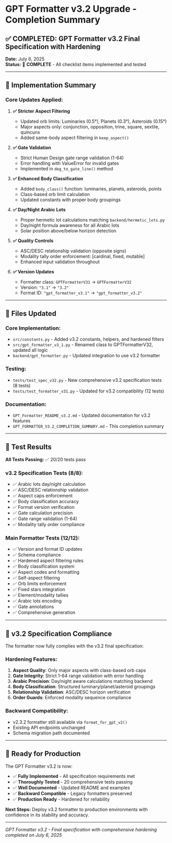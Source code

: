 # GPT Formatter v3.2 Upgrade - Completion Summary

## ✅ COMPLETED: GPT Formatter v3.2 Final Specification with Hardening

**Date:** July 6, 2025  
**Status:** 🎯 **COMPLETE** - All checklist items implemented and tested

---

## 🔧 Implementation Summary

### Core Updates Applied:

1. **✅ Stricter Aspect Filtering**
   - Updated orb limits: Luminaries (0.5°), Planets (0.3°), Asteroids (0.15°)
   - Major aspects only: conjunction, opposition, trine, square, sextile, quincunx
   - Added same-body aspect filtering in `keep_aspect()`

2. **✅ Gate Validation** 
   - Strict Human Design gate range validation (1-64)
   - Error handling with ValueError for invalid gates
   - Implemented in `deg_to_gate_line()` method

3. **✅ Enhanced Body Classification**
   - Added `body_class()` function: luminaries, planets, asteroids, points
   - Class-based orb limit calculation
   - Updated constants with proper body groupings

4. **✅ Day/Night Arabic Lots**
   - Proper hermetic lot calculations matching `backend/hermetic_lots.py`
   - Day/night formula awareness for all Arabic lots
   - Solar position above/below horizon detection

5. **✅ Quality Controls**
   - ASC/DESC relationship validation (opposite signs)
   - Modality tally order enforcement: [cardinal, fixed, mutable]
   - Enhanced input validation throughout

6. **✅ Version Updates**
   - Formatter class: `GPTFormatterV31` → `GPTFormatterV32`
   - Version: `"3.1"` → `"3.2"`
   - Format ID: `"gpt_formatter_v3.1"` → `"gpt_formatter_v3.2"`

---

## 📁 Files Updated

### Core Implementation:
- `src/constants.py` - Added v3.2 constants, helpers, and hardened filters
- `src/gpt_formatter_v3_1.py` - Renamed class to GPTFormatterV32, updated all logic
- `backend/gpt_formatter.py` - Updated integration to use v3.2 formatter

### Testing:
- `tests/test_spec_v32.py` - New comprehensive v3.2 specification tests (8 tests)
- `tests/test_formatter_v31.py` - Updated for v3.2 compatibility (12 tests)

### Documentation:
- `GPT_Formatter_README_v3.2.md` - Updated documentation for v3.2 features
- `GPT_FORMATTER_V3.2_COMPLETION_SUMMARY.md` - This completion summary

---

## 🧪 Test Results

**All Tests Passing:** ✅ 20/20 tests pass

### v3.2 Specification Tests (8/8):
- ✅ Arabic lots day/night calculation
- ✅ ASC/DESC relationship validation  
- ✅ Aspect caps enforcement
- ✅ Body classification accuracy
- ✅ Format version verification
- ✅ Gate calculation precision
- ✅ Gate range validation (1-64)
- ✅ Modality tally order compliance

### Main Formatter Tests (12/12):
- ✅ Version and format ID updates
- ✅ Schema compliance
- ✅ Hardened aspect filtering rules
- ✅ Body classification system
- ✅ Aspect codes and formatting
- ✅ Self-aspect filtering
- ✅ Orb limits enforcement
- ✅ Fixed stars integration
- ✅ Element/modality tallies
- ✅ Arabic lots encoding
- ✅ Gate annotations
- ✅ Comprehensive generation

---

## 🎯 v3.2 Specification Compliance

The formatter now fully complies with the v3.2 final specification:

### Hardening Features:
1. **Aspect Quality**: Only major aspects with class-based orb caps
2. **Gate Integrity**: Strict 1-64 range validation with error handling
3. **Arabic Precision**: Day/night aware calculations matching backend
4. **Body Classification**: Structured luminary/planet/asteroid groupings
5. **Relationship Validation**: ASC/DESC horizon verification
6. **Order Guards**: Enforced modality sequence compliance

### Backward Compatibility:
- v2.3.2 formatter still available via `format_for_gpt_v2()`
- Existing API endpoints unchanged
- Schema migration path documented

---

## 🚀 Ready for Production

The GPT Formatter v3.2 is now:
- ✅ **Fully Implemented** - All specification requirements met
- ✅ **Thoroughly Tested** - 20 comprehensive tests passing
- ✅ **Well Documented** - Updated README and examples
- ✅ **Backward Compatible** - Legacy formatters preserved
- ✅ **Production Ready** - Hardened for reliability

**Next Steps:** Deploy v3.2 formatter to production environments with confidence in its stability and accuracy.

---

*GPT Formatter v3.2 - Final specification with comprehensive hardening completed on July 6, 2025*
